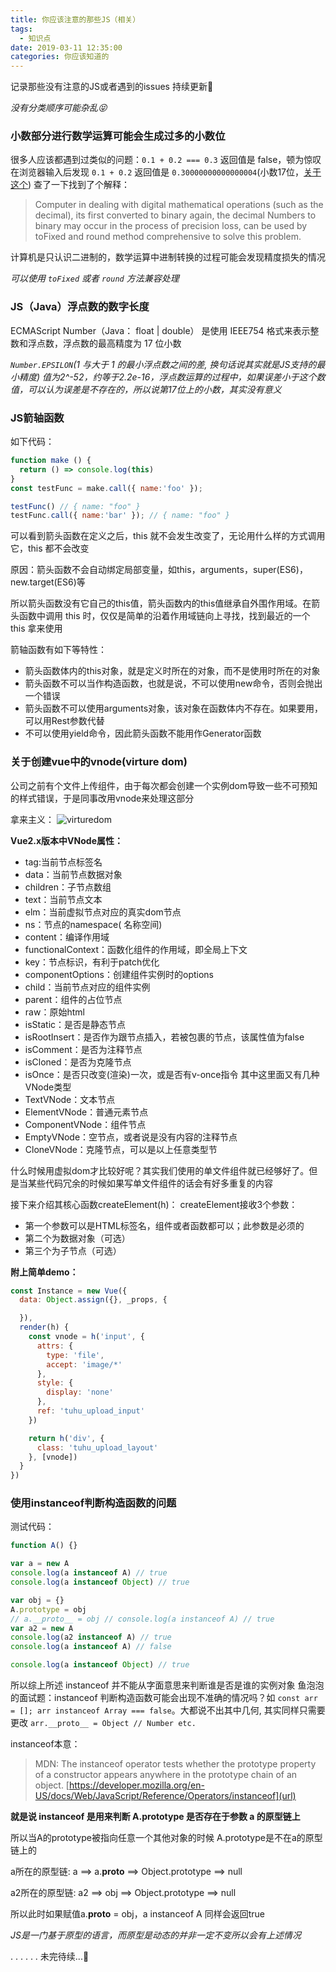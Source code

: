 ```yaml
---
title: 你应该注意的那些JS（相关）
tags:
  - 知识点
date: 2019-03-11 12:35:00
categories: 你应该知道的
---
```

记录那些没有注意的JS或者遇到的issues
持续更新👏
<!-- more -->
*没有分类顺序可能杂乱😝*

### 小数部分进行数学运算可能会生成过多的小数位
很多人应该都遇到过类似的问题：`0.1 + 0.2 === 0.3` 返回值是 false，顿为惊叹
在浏览器输入后发现 `0.1 + 0.2` 返回值是 `0.30000000000000004`(小数17位，<a href="#hahhhhhh">关于这个</a>)
查了一下找到了个解释：
> Computer in dealing with digital mathematical operations (such as the decimal), its first converted to binary again, the decimal Numbers to binary may occur in the process of precision loss, can be used by toFixed and round method comprehensive to solve this problem.

计算机是只认识二进制的，数学运算中进制转换的过程可能会发现精度损失的情况

*可以使用 `toFixed` 或者 `round` 方法兼容处理*

### JS（Java）浮点数的数字长度
ECMAScript Number（Java： float | double） 是使用 IEEE754 格式来表示整数和浮点数，浮点数的最高精度为 17 位小数

*`Number.EPSILON`(1 与大于 1 的最小浮点数之间的差, 换句话说其实就是JS支持的最小精度) 值为2^-52，约等于2.2e-16，浮点数运算的过程中，如果误差小于这个数值，可以认为误差是不存在的，所以说第17位上的小数，其实没有意义*

### JS箭轴函数
如下代码：
```js
function make () {
  return () => console.log(this)
}
const testFunc = make.call({ name:'foo' });

testFunc() // { name: "foo" } 
testFunc.call({ name:'bar' }); // { name: "foo" }
```
可以看到箭头函数在定义之后，this 就不会发生改变了，无论用什么样的方式调用它，this 都不会改变

原因：箭头函数不会自动绑定局部变量，如this，arguments，super(ES6)，new.target(ES6)等

所以箭头函数没有它自己的this值，箭头函数内的this值继承自外围作用域。在箭头函数中调用 this 时，仅仅是简单的沿着作用域链向上寻找，找到最近的一个 this 拿来使用

箭轴函数有如下等特性：
- 箭头函数体内的this对象，就是定义时所在的对象，而不是使用时所在的对象
- 箭头函数不可以当作构造函数，也就是说，不可以使用new命令，否则会抛出一个错误
- 箭头函数不可以使用arguments对象，该对象在函数体内不存在。如果要用，可以用Rest参数代替
- 不可以使用yield命令，因此箭头函数不能用作Generator函数

### 关于创建vue中的vnode(virture dom)
公司之前有个文件上传组件，由于每次都会创建一个实例dom导致一些不可预知的样式错误，于是同事改用vnode来处理这部分

拿来主义：
![virturedom](/virturedom.png)

**Vue2.x版本中VNode属性：**
- tag:当前节点标签名
- data：当前节点数据对象
- children：子节点数组
- text：当前节点文本
- elm：当前虚拟节点对应的真实dom节点
- ns：节点的namespace( 名称空间)
- content：编译作用域
- functionalContext：函数化组件的作用域，即全局上下文
- key：节点标识，有利于patch优化
- componentOptions：创建组件实例时的options
- child：当前节点对应的组件实例
- parent：组件的占位节点
- raw：原始html
- isStatic：是否是静态节点
- isRootInsert：是否作为跟节点插入，若被包裹的节点，该属性值为false
- isComment：是否为注释节点
- isCloned：是否为克隆节点
- isOnce：是否只改变(渲染)一次，或是否有v-once指令
其中这里面又有几种VNode类型
- TextVNode：文本节点
- ElementVNode：普通元素节点
- ComponentVNode：组件节点
- EmptyVNode：空节点，或者说是没有内容的注释节点
- CloneVNode：克隆节点，可以是以上任意类型节

什么时候用虚拟dom才比较好呢？其实我们使用的单文件组件就已经够好了。但是当某些代码冗余的时候如果写单文件组件的话会有好多重复的内容

接下来介绍其核心函数createElement(h)：
createElement接收3个参数：
- 第一个参数可以是HTML标签名，组件或者函数都可以；此参数是必须的
- 第二个为数据对象（可选）
- 第三个为子节点（可选）

**附上简单demo：**
```js
const Instance = new Vue({
  data: Object.assign({}, _props, {

  }),
  render(h) {
    const vnode = h('input', {
      attrs: {
        type: 'file',
        accept: 'image/*'
      },
      style: {
        display: 'none'
      },
      ref: 'tuhu_upload_input'
    })

    return h('div', {
      class: 'tuhu_upload_layout'
    }, [vnode])
  }
})
```

### 使用instanceof判断构造函数的问题
测试代码：
```js
function A() {}

var a = new A
console.log(a instanceof A) // true
console.log(a instanceof Object) // true

var obj = {}
A.prototype = obj
// a.__proto__ = obj // console.log(a instanceof A) // true
var a2 = new A
console.log(a2 instanceof A) // true
console.log(a instanceof A) // false

console.log(a instanceof Object) // true
```
所以综上所述 instanceof 并不能从字面意思来判断谁是否是谁的实例对象
鱼泡泡的面试题：instanceof 判断构造函数可能会出现不准确的情况吗？如 `const arr = []; arr instanceof Array === false`。大都说不出其中几何, 其实同样只需要更改 `arr.__proto__ = Object // Number etc.`

instanceof本意：
> MDN: The instanceof operator tests whether the prototype property of a constructor appears anywhere in the prototype chain of an object.
[https://developer.mozilla.org/en-US/docs/Web/JavaScript/Reference/Operators/instanceof](url)

**就是说 instanceof 是用来判断 A.prototype 是否存在于参数 a 的原型链上**

所以当A的prototype被指向任意一个其他对象的时候 A.prototype是不在a的原型链上的

a所在的原型链: a ==> a.__proto__ ==> Object.prototype ==> null

a2所在的原型链: a2 ==> obj ==> Object.prototype ==> null

所以此时如果赋值a.__proto__ = obj，a instanceof A 同样会返回true

*JS是一门基于原型的语言，而原型是动态的并非一定不变所以会有上述情况*


.
.
.
.
.
.
未完待续...👏
